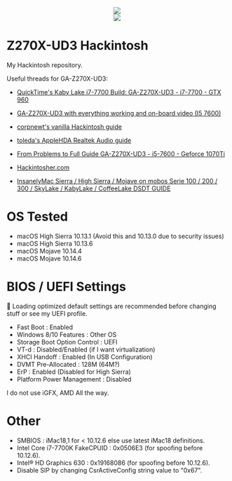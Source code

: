 <p align="center">
    <img src = "https://www.tonymacx86.com/images/tonymacx86-logo.png"> <br/>
    <img src= "https://upload.wikimedia.org/wikipedia/commons/thumb/2/21/MacOS_wordmark_%282017%29.svg/512px-MacOS_wordmark_%282017%29.svg.png">
</p>

# Z270X-UD3 Hackintosh 
My Hackintosh repository.

Useful threads for GA-Z270X-UD3:
* [QuickTime's Kaby Lake i7-7700 Build: GA-Z270X-UD3 - i7-7700 - GTX 960​](https://www.tonymacx86.com/threads/success-ga-z270x-ud3-i7-7700-gtx-960-16gb-samsung-evo-1tb.235935/)

* [GA-Z270X-UD3 with everything working and on-board video (I5 7600)](https://www.tonymacx86.com/threads/successful-installation-of-sierra-i5-7600-gigabyte-z270x-ud3.215025/)

* [corpnewt's vanilla Hackintosh guide](https://github.com/corpnewt/Hackintosh-Guide)

* [toleda's AppleHDA Realtek Audio guide](https://www.tonymacx86.com/threads/no-audio-devices-applehda-realtek-audio.234729/)

* [From Problems to Full Guide GA-Z270X-UD3 - i5-7600 - Geforce 1070Ti](https://www.tonymacx86.com/threads/from-problems-to-full-guide-ga-z270x-ud3-i5-7600-geforce-1070ti.251539/)

* [Hackintosher.com](https://hackintosher.com)

* [InsanelyMac Sierra / High Sierra / Mojave on mobos Serie 100 / 200 / 300 / SkyLake / KabyLake / CoffeeLake DSDT GUIDE](https://www.insanelymac.com/forum/topic/321872-guide-sierra-high-sierra-mojave-on-mobos-serie-100-200-300-skylake-kabylake-coffeelake-dsdt/)

# OS Tested
* macOS High Sierra 10.13.1 (Avoid this and 10.13.0 due to security issues)
* macOS High Sierra 10.13.6
* macOS Mojave 10.14.4
* macOS Mojave 10.14.6

# BIOS / UEFI Settings

📌 Loading optimized default settings are recommended before changing stuff or see my UEFI profile.
 

* Fast Boot : Enabled
* Windows 8/10 Features : Other OS
* Storage Boot Option Control : UEFI
* VT-d : Disabled/Enabled (if I want virtualization)
* XHCI Handoff : Enabled (In USB Configuration)
* DVMT Pre-Allocated : 128M (64M?)
* ErP : Enabled (Disabled for High Sierra)
* Platform Power Management : Disabled

I do not use iGFX, AMD All the way.

# Other
* SMBIOS : iMac18,1 for < 10.12.6 else use latest iMac18 definitions.
* Intel Core i7-7700K FakeCPUID : 0x0506E3 (for spoofing before 10.12.6).
* Intel® HD Graphics 630 : 0x19168086 (for spoofing before 10.12.6).
* Disable SIP by changing CsrActiveConfig string value to "0x67".

